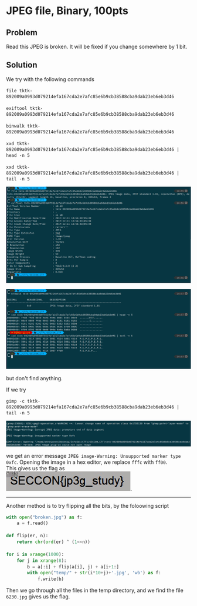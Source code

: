 # JPEG file, Binary, 100pts

## Problem

Read this JPEG is broken.
It will be fixed if you change somewhere by 1 bit.

## Solution

We try with the following commands  
```
file tktk-892009a0993d079214efa167cda2e7afc85e6b9cb38588cba9dab23eb6eb3d46

exiftool tktk-892009a0993d079214efa167cda2e7afc85e6b9cb38588cba9dab23eb6eb3d46

binwalk tktk-892009a0993d079214efa167cda2e7afc85e6b9cb38588cba9dab23eb6eb3d46

xxd tktk-892009a0993d079214efa167cda2e7afc85e6b9cb38588cba9dab23eb6eb3d46 | head -n 5

xxd tktk-892009a0993d079214efa167cda2e7afc85e6b9cb38588cba9dab23eb6eb3d46 | tail -n 5
```

![](Images/Commands-1.png)

![](Images/Commands-2.png)

but don't find anything.

If we try
```
gimp -c tktk-892009a0993d079214efa167cda2e7afc85e6b9cb38588cba9dab23eb6eb3d46 | tail -n 5
```

![](Images/gimp-command.png)

we get an error message `JPEG image-Warning: Unsupported marker type 0xfc`. Opening the image in a hex editor, we replace `fffc` with `ff00`.  
This gives us the flag as   
![](Images/flag.jpg).

--------
Another method is to try flipping all the bits, by the foloowing script
```python
with open("broken.jpg") as f:
    a = f.read()

def flip(er, n):
    return chr(ord(er) ^ (1<<n))

for i in xrange(1000):
    for j in xrange(8):
        b = a[:i] + flip(a[i], j) + a[i+1:]
        with open("temp/" + str(i*10+j)+'.jpg', 'wb') as f:
            f.write(b)
```
Then we go through all the files in the temp directory,
and we find the file `6230.jpg` gives us the flag.
